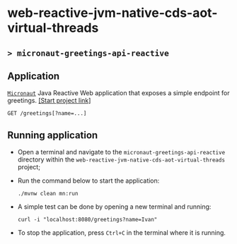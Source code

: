 # web-reactive-jvm-native-cds-aot-virtual-threads
## `> micronaut-greetings-api-reactive`

## Application

[`Micronaut`](https://micronaut.io/) Java Reactive Web application that exposes a simple endpoint for greetings. [[Start project link]](https://micronaut.io/launch?type=DEFAULT&name=micronaut-greetings-api-reactive&package=com.ivanfranchin.micronautgreetingsapireactive&javaVersion=JDK_21&lang=JAVA&build=MAVEN&test=JUNIT&features=reactor&version=4.6.3)
```
GET /greetings[?name=...]
``` 

## Running application

- Open a terminal and navigate to the `micronaut-greetings-api-reactive` directory within the `web-reactive-jvm-native-cds-aot-virtual-threads` project;

- Run the command below to start the application:
  ```
  ./mvnw clean mn:run
  ```

- A simple test can be done by opening a new terminal and running:
  ```
  curl -i "localhost:8080/greetings?name=Ivan"
  ```

- To stop the application, press `Ctrl+C` in the terminal where it is running.
